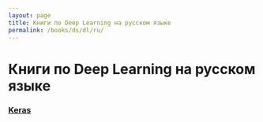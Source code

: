 ```yaml
---
layout: page
title: Книги по Deep Learning на русском языке
permalink: /books/ds/dl/ru/
---
```


# Книги по Deep Learning на русском языке

### [Keras](/books/ds/dl/ru/keras/)
